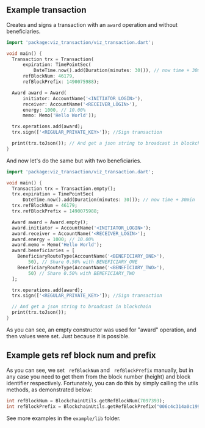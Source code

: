 ## Example transaction

Creates and signs a transaction with an ``award`` operation and without beneficiaries.

```dart
import 'package:viz_transaction/viz_transaction.dart';

void main() {
  Transaction trx = Transaction(
      expiration: TimePointSec(
          DateTime.now().add(Duration(minutes: 30))), // now time + 30min
      refBlockNum: 46179,
      refBlockPrefix: 1490075988);

  Award award = Award(
      initiator: AccountName('<INITIATOR_LOGIN>'),
      receiver: AccountName('<RECEIVER_LOGIN>'),
      energy: 1000, // 10.00%
      memo: Memo('Hello World'));

  trx.operations.add(award);
  trx.sign(['<REGULAR_PRIVATE_KEY>']); //Sign transaction

  print(trx.toJson()); // And get a json string to broadcast in blockchain
}
```

And now let's do the same but with two beneficiaries.

```dart
import 'package:viz_transaction/viz_transaction.dart';

void main() {
  Transaction trx = Transaction.empty();
  trx.expiration = TimePointSec(
      DateTime.now().add(Duration(minutes: 30))); // now time + 30min
  trx.refBlockNum = 46179;
  trx.refBlockPrefix = 1490075988;

  Award award = Award.empty();
  award.initiator = AccountName('<INITIATOR_LOGIN>');
  award.receiver = AccountName('<RECEIVER_LOGIN>');
  award.energy = 1000; // 10.00%
  award.memo = Memo('Hello World');
  award.beneficiaries = [
    BeneficiaryRouteType(AccountName('<BENEFICIARY_ONE>'),
        50), // Share 0.50% with BENEFICIARY_ONE
    BeneficiaryRouteType(AccountName('<BENEFICIARY_TWO>'),
        50) // Share 0.50% with BENEFICIARY_TWO
  ];

  trx.operations.add(award);
  trx.sign(['<REGULAR_PRIVATE_KEY>']); //Sign transaction

  // And get a json string to broadcast in blockchain
  print(trx.toJson());
}
```

As you can see, an empty constructor was used for "award" operation, and then values were set. Just because it is possible.

## Example gets ref block num and prefix

As you can see, we set `` refBlockNum`` and `` refBlockPrefix`` manually, 
but in any case you need to get them from the block number (height)
and block identifier respectively. Fortunately, you can do this by simply calling the utils methods, 
as demonstrated below:

```dart
int refBlockNum = BlockchainUtils.getRefBlockNum(7097393);
int refBlockPrefix = BlockchainUtils.getRefBlockPrefix("006c4c314a0c19918caa3187abdebfeeb56724b1");
```

See more examples in the ``example/lib`` folder.